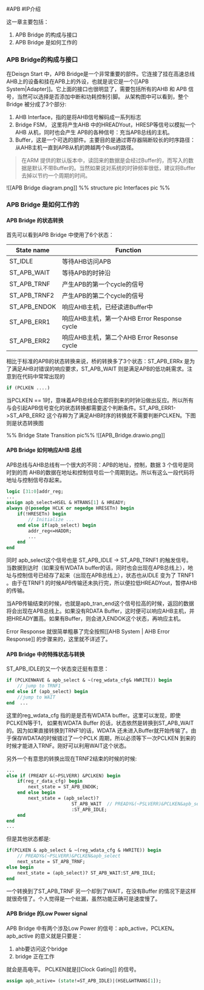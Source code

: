 #APB #IP介绍 

这一章主要包括：
1. APB Bridge 的构成与接口
2. APB Bridge 是如何工作的

### APB Bridge的构成与接口
在Deisgn Start 中，APB Bridge是一个非常重要的部件。它连接了挂在高速总线AHB上的设备和挂在APB上的外设，也就是说它是一个[[APB System|Adapter]]。它上面的接口也很明显了，需要包括所有的AHB 和 APB 信号，当然可以选择是否添加中断和功耗控制引脚。
从架构图中可以看到，整个Bridge 被分成了3个部分:
1. AHB Interface，指的是将AHB信号解码成一系列标志
2. Bridge FSM， 这里将产生AHB 中的HREADYout，HRESP等信号以模拟一个AHB 从机，同时也会产生 APB的各种信号：充当APB总线的主机。
3. Buffer，这是一个可选的部件。主要目的是通过寄存器隔断较长的时序路径：从AHB主机一直到APB从机的跨越两个Bus的路径。
> 在ARM 提供的默认版本中，读回来的数据是会经过Buffer的，而写入的数据是默认不带Buffer的。当然如果说对系统的时钟频率很低，建议将Buffer去掉以节约一个周期的时间。

![[APB Bridge diagram.png]]
%%
structure pic
Interfaces pic
%%
 
### APB Bridge 是如何工作的
#### APB Bridge 的状态转换
首先可以看到APB Bridge 中使用了6个状态：

| State name   | Function                                    |
| ------------ | ------------------------------------------- |
| ST_IDLE      | 等待AHB访问APB                              |
| ST_APB_WAIT  | 等待APB的时钟沿                             |
| ST_APB_TRNF  | 产生APB的第一个cycle的信号                  |
| ST_APB_TRNF2 | 产生APB的第二个cycle的信号                  |
| ST_APB_ENDOK | 响应AHB主机，已经读进Buffer中               |
| ST_APB_ERR1  | 响应AHB主机，第一个AHB Error Response cycle |
| ST_APB_ERR2  | 响应AHB主机，第二个AHB Error Resonse cycle  | 

相比于标准的APB的状态转换来说，桥的转换多了3个状态：ST_APB_ERRx 是为了满足AHB对错误的响应要求，ST_APB_WAIT 则是满足APB的低功耗需求。注意到在代码中常常出现的
```systemverilog
if (PCLKEN ....)
```
当PCLKEN == 1时，意味着APB总线会在即将到来的时钟沿做出反应。所以所有与会引起APB信号变化的状态转换都需要这个判断条件。ST_APB_ERR1->ST_APB_ERR2 这个存粹为了满足AHB时序的转换就不需要判断PCLKEN。下图则是状态转换图

%% Bridge State Transition pic%%
![[APB_Bridge.drawio.png]]
#### APB Bridge 如何响应AHB 总线
APB总线与AHB总线有一个很大的不同：APB的地址，控制，数据 3 个信号是同时到的而 AHB的数据在地址和控制信号后一个周期到达。所以有这么一段代码将地址与控制信号存起来。
```systemverilog
logic [31:0]addr_reg;
...
assign apb_select=HSEL & HTRANS[1] & HREADY;
always @(posedge HCLK or negedge HRESETn) begin
	if(!HRESETn) begin
		// Initialize ...
	end else if(apb_select) begin
		addr_reg<=HADDR;
		...
	end
end 
```
同时 apb_select这个信号也是 ST_APB_IDLE -> ST_APB_TRNF1 的触发信号。 当数据到达时（如果没有WDATA buffer的话，同时也会出现在APB总线上），地址与控制信号已经存了起来（出现在APB总线上），状态也从IDLE 变为了 TRNF1 。由于在TRNF1 的时候APB传输还未执行完，所以便拉低HREADYout，暂停AHB的传输。

当APB传输结束的时候，也就是apb_tran_end这个信号拉高的时候，返回的数据将会出现在APB总线上。如果没有RDATA Buffer，这时便可以响应AHB主机，并把HREADY置高。如果有Buffer，则会进入ENDOK这个状态，再响应主机。

Error Response 就很简单粗暴了完全按照[[AHB System | AHB Error Response]] 的步骤来的，这里就不详述了。

#### APB Bridge 中的特殊状态与转换
ST_APB_IDLE的又一个状态变迁挺有意思：
```systemverilog
if (PCLKENWAVE & apb_select & ~(reg_wdata_cfg& HWRITE)) begin
	// jump to TRNF1
end else if (apb_select) begin
	//jump to WAIT
end  ...
```
这里的reg_wdata_cfg 指的是是否有WDATA buffer。这里可以发现，即使PCLKEN等于1， 如果有WDATA Buffer 的话，状态依然是转换到ST_APB_WAIT的。因为如果直接转换到TRNF1的话，WDATA 还未进入Buffer就开始传输了。由于保存WDATA的时候错过了一个PCLK 周期，所以必须等下一次PCLKEN 到来的时候才能进入TRNF。刚好可以利用WAIT这个状态。

另外一个有意思的转换出现在TRNF2结束的时候的时候:
```systemverilog
...
else if (PREADY &(~PSLVERR) &PCLKEN) begin
	if(reg_r_data_cfg) begin
		next_state = ST_APB_ENDOK;
	end else begin
		next_state = (apb_select)? 
						ST_APB_WAIT  // PREADY&(~PSLVERR)&PCLKEN&apb_select
						:ST_APB_IDLE;
	end 
end 
...
```
但是其他状态都是:
```systemverilog
if(PCLKEN & apb_select & ~(reg_wdata_cfg & HWRITE)) begin
	// PREADY&(~PSLVERR)&PCLKEN&apb_select 
	next_state = ST_APB_TRNF;
else begin
	next_state = (apb_select)? ST_APB_WAIT:ST_APB_IDLE;
end 
```
一个转换到了ST_APB_TRNF 另一个却到了WAIT，在没有Buffer 的情况下是这样就很奇怪了。个人觉得是一个纰漏，虽然功能正确可是速度慢了。

#### APB Bridge 的Low Power signal
APB Bridge 中有两个涉及Low Power 的信号：apb_active，PCLKEN。
apb_active 的意义就是只要是：
1. ahb要访问这个bridge
2. bridge 正在工作

就会是高电平。
PCLKEN就是[[Clock Gating]] 的信号。
```systemverilog
assign apb_active= (state!=ST_APB_IDLE)|(HSEL&HTRANS[1]);
```